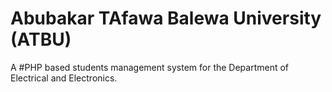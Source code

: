 # Abubakar TAfawa Balewa University (ATBU)
A #PHP based students management system for the Department of Electrical and Electronics.
